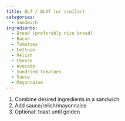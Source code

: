 ```yaml
---
title: BLT / BLAT (or similar)
categories:
  - Sandwich
ingredients:
  - Bread (preferably nice bread)
  - Bacon
  - Tomatoes
  - Lettuce
  - Relish
  - Cheese
  - Avocado
  - Sundried tomatoes
  - Sauce
  - Mayonnaise
---
```

1. Combine desired ingredients in a sandwich
2. Add sauce/relish/mayonnaise
3. Optional: toast until golden